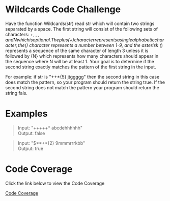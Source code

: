 # Wildcards Code Challenge

Have the function Wildcards(str) read str which will contain two strings separated by a space. The first string will consist of the following sets of characters: +, *, $, and {N} which is optional. The plus (+) character represents a single alphabetic character, the ($) character represents a number between 1-9, and the asterisk (*) represents a sequence of the same character of length 3 unless it is followed by {N} which represents how many characters should appear in the sequence where N will be at least 1. Your goal is to determine if the second string exactly matches the pattern of the first string in the input.<br/>

For example: if str is "++*{5} jtggggg" then the second string in this case does match the pattern, so your program should return the string true. If the second string does not match the pattern your program should return the string fals.<br/>

# Examples
> Input: "+++++* abcdehhhhhh"<br/>
> Output: false<br/>

> Input: "$**+*{2} 9mmmrrrkbb"<br/>
> Output: true<br/>

# Code Coverage
Click the link below to view the Code Coverage

<a href="https://htmlpreview.github.io/?https://github.com/toniolatunji/wildcards/blob/main/Wildcards/Wildcards.Tests/Coverage/index.html" target="_blank">Code Coverage</a>
